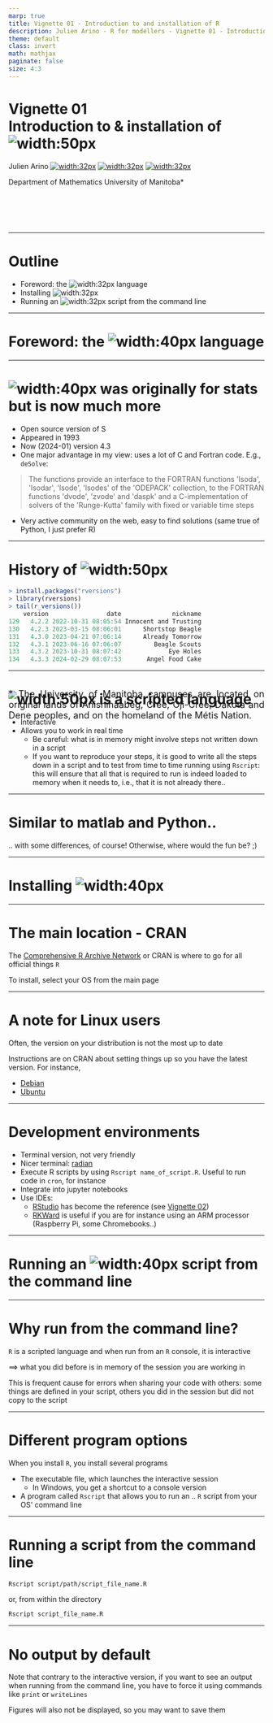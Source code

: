 ```yaml
---
marp: true
title: Vignette 01 - Introduction to and installation of R
description: Julien Arino - R for modellers - Vignette 01 - Introduction to and installation of R.
theme: default
class: invert
math: mathjax
paginate: false
size: 4:3
---
```


<style>
  img[alt~="center"] {
    display: block;
    margin: 0 auto;
  }
</style>

<!-- backgroundColor: black -->
<!-- _backgroundImage: "linear-gradient(to top, #85110d, 1%, black)" -->
# Vignette 01 <br> Introduction to & installation of ![width:50px](https://raw.githubusercontent.com/julien-arino/R-for-modellers/main/assets/img/Rlogo.svg)

Julien Arino [![width:32px](https://raw.githubusercontent.com/julien-arino/presentations/main/FIGS/icons/email-round.png)](mailto:Julien.Arino@umanitoba.ca) [![width:32px](https://raw.githubusercontent.com/julien-arino/presentations/main/FIGS/icons/world-wide-web.png)](https://julien-arino.github.io/) [![width:32px](https://raw.githubusercontent.com/julien-arino/presentations/main/FIGS/icons/github-icon.png)](https://github.com/julien-arino)

Department of Mathematics
University of Manitoba*

<div style = "text-align: justify; position: relative; bottom: -25%; font-size:18px;">
* The University of Manitoba campuses are located on original lands of Anishinaabeg, Cree, Oji-Cree, Dakota and Dene peoples, and on the homeland of the Métis Nation.</div>

---

<!-- _backgroundImage: "linear-gradient(to top, #85110d, 1%, black)" -->
# Outline

- Foreword: the ![width:32px](https://raw.githubusercontent.com/julien-arino/R-for-modellers/main/assets/img/Rlogo.svg) language
- Installing ![width:32px](https://raw.githubusercontent.com/julien-arino/R-for-modellers/main/assets/img/Rlogo.svg)
- Running an ![width:32px](https://raw.githubusercontent.com/julien-arino/R-for-modellers/main/assets/img/Rlogo.svg) script from the command line

---

<!-- _backgroundImage: "linear-gradient(to top, #85110d, 1%, black)" -->
# <!--fit-->Foreword: the ![width:40px](https://raw.githubusercontent.com/julien-arino/R-for-modellers/main/assets/img/Rlogo.svg) language

---

# <!--fit-->![width:40px](https://raw.githubusercontent.com/julien-arino/R-for-modellers/main/assets/img/Rlogo.svg) was originally for stats but is now much more

- Open source version of S
- Appeared in 1993
- Now (2024-01) version 4.3
- One major advantage in my view: uses a lot of C and Fortran code. E.g., `deSolve`:
> The functions provide an interface to the FORTRAN functions 'lsoda', 'lsodar', 'lsode', 'lsodes' of the 'ODEPACK' collection, to the FORTRAN functions 'dvode', 'zvode' and 'daspk' and a C-implementation of solvers of the 'Runge-Kutta' family with fixed or variable time steps
- Very active community on the web, easy to find solutions (same true of Python, I just prefer R)

---

# History of ![width:50px](https://raw.githubusercontent.com/julien-arino/R-for-modellers/main/assets/img/Rlogo.svg)

```R
> install.packages("rversions")
> library(rversions)
> tail(r_versions())
    version                date              nickname
129   4.2.2 2022-10-31 08:05:54 Innocent and Trusting
130   4.2.3 2023-03-15 08:06:01      Shortstop Beagle
131   4.3.0 2023-04-21 07:06:14      Already Tomorrow
132   4.3.1 2023-06-16 07:06:07         Beagle Scouts
133   4.3.2 2023-10-31 08:07:42             Eye Holes
134   4.3.3 2024-02-29 08:07:53       Angel Food Cake
```

---

# ![width:50px](https://raw.githubusercontent.com/julien-arino/R-for-modellers/main/assets/img/Rlogo.svg) is a scripted language

- Interactive
- Allows you to work in real time
    - Be careful: what is in memory might involve steps not written down in a script
    - If you want to reproduce your steps, it is good to write all the steps down in a script and to test from time to time running using `Rscript`: this will ensure that all that is required to run is indeed loaded to memory when it needs to, i.e., that it is not already there..

---

# Similar to matlab and Python..

.. with some differences, of course! Otherwise, where would the fun be? ;)

---

<!-- _backgroundImage: "linear-gradient(to top, #85110d, 1%, black)" -->
# <!--fit-->Installing ![width:40px](https://raw.githubusercontent.com/julien-arino/R-for-modellers/main/assets/img/Rlogo.svg)

---

# The main location - CRAN

The [Comprehensive R Archive Network](https://cran.r-project.org/) or CRAN is where to go for all official things `R`

To install, select your OS from the main page

---

# A note for Linux users

Often, the version on your distribution is not the most up to date

Instructions are on CRAN about setting things up so you have the latest version. For instance,

- [Debian](https://cran.r-project.org/bin/linux/debian/#secure-apt)
- [Ubuntu](https://cran.r-project.org/bin/linux/ubuntu/)

---

# Development environments

- Terminal version, not very friendly
- Nicer terminal: [radian](https://github.com/randy3k/radian)
- Execute R scripts by using `Rscript name_of_script.R`. Useful to run code in `cron`, for instance
- Integrate into jupyter notebooks
- Use IDEs:
    - [RStudio](https://www.rstudio.com/products/rstudio/) has become the reference (see [Vignette 02](https://julien-arino.github.io/R-for-modellers/SLIDES/vignette-02-Rstudio-and-friends.html))
    - [RKWard](https://invent.kde.org/education/rkward) is useful if you are for instance using an ARM processor (Raspberry Pi, some Chromebooks..)

---

<!-- _backgroundImage: "linear-gradient(to top, #85110d, 1%, black)" -->
<a id="sec:running"></a>
# <!--fit-->Running an ![width:40px](https://raw.githubusercontent.com/julien-arino/R-for-modellers/main/assets/img/Rlogo.svg) script from the command line

---

# Why run from the command line?

`R` is a scripted language and when run from an `R` console, it is interactive

$\implies$ what you did before is in memory of the session you are working in

This is frequent cause for errors when sharing your code with others: some things are defined in your script, others you did in the session but did not copy to the script

---

# Different program options

When you install `R`, you install several programs

- The executable file, which launches the interactive session
  - In Windows, you get a shortcut to a console version
- A program called `Rscript` that allows you to run an .. `R` script from your OS' command line

--- 

# <!--fit--> Running a script from the command line

```bash
Rscript script/path/script_file_name.R
```
or, from within the directory
```bash
Rscript script_file_name.R
```

---

# No output by default

Note that contrary to the interactive version, if you want to see an output when running from the command line, you have to force it using commands like `print` or `writeLines`

Figures will also not be displayed, so you may want to save them